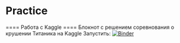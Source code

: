 # Practice



==== Работа с Kaggle ====
Блокнот с решением соревнования о крушении Титаника на Kaggle 
Запустить: [![Binder](https://mybinder.org/badge_logo.svg)](https://mybinder.org/v2/gh/yeahmaybe/Practice/master?labpath=titanic-analysis.ipynb)
